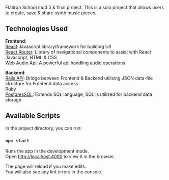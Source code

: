
Flatiron School mod 5 & final project. This is a solo project that allows users to create, save & share synth music pieces.

## Technologies Used

**Frontend**:<br>
[React](https://github.com/facebook/create-react-app):Javascript library/framework for building UI)<br>
[React Router](https://reacttraining.com/react-router/): Library of navigational components to assist with React<br>
Javascript, HTML & CSS<br>
[Web Audio Api](https://developer.mozilla.org/en-US/docs/Web/API/Web_Audio_API): A powerful api handling audio operations<br>

**Backend**:<br>
[Rails API](https://github.com/rails-api/rails-api): Bridge between Frontend & Backend utilising JSON data-file structure for Frontend data access<br>
Ruby<br>
[PostgresSQL](https://www.postgresql.org/): Extends SQL language, SQL is utilized for backend data storage 


## Available Scripts

In the project directory, you can run:

### `npm start`

Runs the app in the development mode.<br>
Open [http://localhost:4000](http://localhost:4000) to view it in the browser.

The page will reload if you make edits.<br>
You will also see any lint errors in the console.

